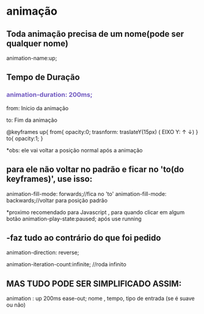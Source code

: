 # animação

<h2>Toda animação precisa de um nome(pode ser qualquer nome)</h2>

animation-name:up;

<h2>Tempo de Duração</h2>

<h3 style="color: #7159c1;">animation-duration: 200ms;</h3>

from: Inicio da animação

to: Fim da animação

@keyframes up{
  from{
    opacity:0;
    trasnform: traslateY(15px) ( EIXO Y: &uarr; &darr;)
}
to{
  opacity:1;
}

*obs: ele vai voltar a posição normal após a animação

<h2>para ele não voltar no padrão e ficar no 'to(do keyframes)', use isso:</h2>

animation-fill-mode: forwards;//fica no 'to'
animation-fill-mode: backwards;//voltar para posição padrão

*proximo recomendado para Javascript , para quando clicar em algum botão
animation-play-state:paused; após use running

<h2>-faz tudo ao contrário do que foi pedido</h2>
animation-direction: reverse;

animation-iteration-count:infinite; //roda infinito

<h2>MAS TUDO PODE SER SIMPLIFICADO ASSIM:</h2>
animation : up 200ms ease-out;
            nome , tempo, tipo de entrada (se é suave ou não)

